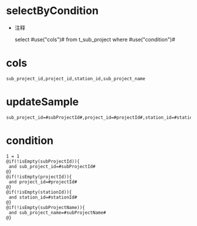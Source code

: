 selectByCondition
===
* 注释

	select #use("cols")# from t_sub_project  where  #use("condition")#

cols
===
	sub_project_id,project_id,station_id,sub_project_name

updateSample
===
	
	sub_project_id=#subProjectId#,project_id=#projectId#,station_id=#stationId#,sub_project_name=#subProjectName#

condition
===

	1 = 1  
	@if(!isEmpty(subProjectId)){
	 and sub_project_id=#subProjectId#
	@}
	@if(!isEmpty(projectId)){
	 and project_id=#projectId#
	@}
	@if(!isEmpty(stationId)){
	 and station_id=#stationId#
	@}
	@if(!isEmpty(subProjectName)){
	 and sub_project_name=#subProjectName#
	@}
	
	
